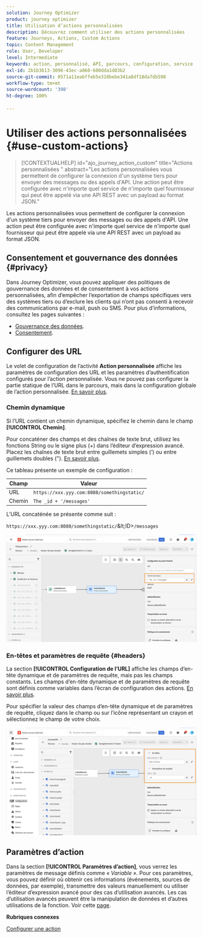 ```yaml
---
solution: Journey Optimizer
product: journey optimizer
title: Utilisation d’actions personnalisées
description: Découvrez comment utiliser des actions personnalisées
feature: Journeys, Actions, Custom Actions
topic: Content Management
role: User, Developer
level: Intermediate
keywords: action, personnalisé, API, parcours, configuration, service
exl-id: 2b1b3613-3096-43ec-a860-600dda1d83b2
source-git-commit: 0571a11eabffeb5e318bebe341a8df18da7db598
workflow-type: tm+mt
source-wordcount: '398'
ht-degree: 100%

---
```


# Utiliser des actions personnalisées {#use-custom-actions}

>[!CONTEXTUALHELP]
>id="ajo_journey_action_custom"
>title="Actions personnalisées "
>abstract="Les actions personnalisées vous permettent de configurer la connexion d&#39;un système tiers pour envoyer des messages ou des appels d&#39;API. Une action peut être configurée avec n&#39;importe quel service de n&#39;importe quel fournisseur qui peut être appelé via une API REST avec un payload au format JSON."

Les actions personnalisées vous permettent de configurer la connexion d&#39;un système tiers pour envoyer des messages ou des appels d&#39;API. Une action peut être configurée avec n&#39;importe quel service de n&#39;importe quel fournisseur qui peut être appelé via une API REST avec un payload au format JSON.

## Consentement et gouvernance des données {#privacy}

Dans Journey Optimizer, vous pouvez appliquer des politiques de gouvernance des données et de consentement à vos actions personnalisées, afin d’empêcher l’exportation de champs spécifiques vers des systèmes tiers ou d’exclure les clients qui n’ont pas consenti à recevoir des communications par e-mail, push ou SMS. Pour plus d’informations, consultez les pages suivantes :

* [Gouvernance des données](../action/action-privacy.md).
* [Consentement](../action/consent.md).

## Configurer des URL

Le volet de configuration de l’activité **Action personnalisée** affiche les paramètres de configuration des URL et les paramètres d’authentification configurés pour l’action personnalisée. Vous ne pouvez pas configurer la partie statique de l’URL dans le parcours, mais dans la configuration globale de l’action personnalisée. [En savoir plus](../action/about-custom-action-configuration.md).

### Chemin dynamique

Si l’URL contient un chemin dynamique, spécifiez le chemin dans le champ **[!UICONTROL Chemin]**.

Pour concaténer des champs et des chaînes de texte brut, utilisez les fonctions String ou le signe plus (+) dans l’éditeur d’expression avancé. Placez les chaînes de texte brut entre guillemets simples (’) ou entre guillemets doubles (&quot;). [En savoir plus](expression/expressionadvanced.md).

Ce tableau présente un exemple de configuration :

| Champ | Valeur |
| --- | --- |
| URL | `https://xxx.yyy.com:8080/somethingstatic/` |
| Chemin | `The _id + '/messages'` |

L’URL concaténée se présente comme suit :

`https://xxx.yyy.com:8080/somethingstatic/`\&lt;ID>`/messages`

![](assets/journey-custom-action-url.png)

### En-têtes et paramètres de requête {#headers}

La section **[!UICONTROL Configuration de l’URL]** affiche les champs d’en-tête dynamique et de paramètres de requête, mais pas les champs constants. Les champs d’en-tête dynamique et de paramètres de requête sont définis comme variables dans l’écran de configuration des actions. [En savoir plus](../action/about-custom-action-configuration.md#url-configuration).

Pour spécifier la valeur des champs d’en-tête dynamique et de paramètres de requête, cliquez dans le champ ou sur l’icône représentant un crayon et sélectionnez le champ de votre choix.

![](assets/journey-dynamicheaderfield.png)

## Paramètres d’action

Dans la section **[!UICONTROL Paramètres d’action]**, vous verrez les paramètres de message définis comme _« Variable »_. Pour ces paramètres, vous pouvez définir où obtenir ces informations (événements, sources de données, par exemple), transmettre des valeurs manuellement ou utiliser l’éditeur d’expression avancé pour des cas d’utilisation avancés. Les cas d’utilisation avancés peuvent être la manipulation de données et d’autres utilisations de la fonction. Voir cette [page](expression/expressionadvanced.md).

**Rubriques connexes**

[Configurer une action](../action/about-custom-action-configuration.md)
